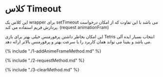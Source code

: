# کلاس Timeout

این کلاس یک wrapper برای setTimeout می باشد با این تفاوت که از امکان درخواست پردازش فریم استفاده می کند. (request animationFram)

این امکان بخاطر داشتن پرفورمنس خیلی بهتر برای بازی Tetris انتخاب بسیار ایده آلی می باشد و یقینا می تواند همان کاربرد را با سرعت بهتر و پرفورمنس بالاتر ارائه دهد.

{% include "./1-addAnimeFrameMethod.md" %}

{% include "./2-requestMethod.md" %}

{% include "./3-clearMethod.md" %}
